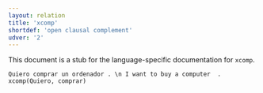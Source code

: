```yaml
---
layout: relation
title: 'xcomp'
shortdef: 'open clausal complement'
udver: '2'
---
```


This document is a stub for the language-specific documentation
for `xcomp`.

~~~ sdparse
Quiero comprar un ordenador . \n I want to buy a computer  .
xcomp(Quiero, comprar)
~~~
<!-- Interlanguage links updated Ne 5. května 2024, 18:21:49 CEST -->
